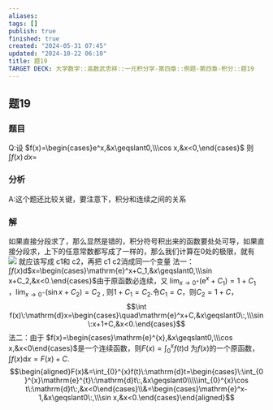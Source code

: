 ```yaml
---
aliases: 
tags: []
publish: true
finished: true
created: "2024-05-31 07:45"
updated: "2024-10-22 06:10"
title: 题19
TARGET DECK: 大学数学::高数武忠祥::一元积分学-第四章::例题-第四章-积分::题19
---
```

## 题19
### 题目
Q:设 $f(x)=\begin{cases}e^x,&x\geqslant0,\\\cos x,&x<0,\end{cases}$ 则 $\int f(x) \, dx=$
### 分析
A:这个题还比较关键，要注意下，积分和连续之间的关系
### 解
如果直接分段求了，那么显然是错的，积分符号积出来的函数要处处可导，如果直接分段求，上下的任意常数都写成了一样的，那么我们计算在0处的极限，就有
![](https://img.hwenyi.live/202402291608525.webp)
就应该写成 c1和 c2，再把 c1 c2消成同一个变量
法一：$\int f(x)$d$x=\begin{cases}\mathrm{e}^x+C_1,&x\geqslant0,\\\sin x+C_2,&x<0.\end{cases}$由于原函数必连续，又
$\lim _{x\to 0^{+ }}\left ( \mathrm{e} ^{x}+ C_{1}\right ) = 1+ C_{1}$ $，\lim _{x\to 0^{- }}\left ( \sin x+ C_{2}\right ) = C_{2}$ ,
则$1+C_1=C_2.$令$C_1=C$，则$C_2=1+C$，
$$\int f(x)\:\mathrm{d}x=\begin{cases}\quad\mathrm{e}^x+C,&x\geqslant0\:,\\\sin\:x+1+C,&x<0.\end{cases}$$
法二：由于 $f(x)=\begin{cases}\mathrm{e}^{x},&x\geqslant0,\\\cos x,&x<0\end{cases}$是一个连续函数，则$F(x)=\int_0^xf(t)$d
为$f(x)$的一个原函数，$\int f(x)$d$x=F(x)+C.$
$$\begin{aligned}F(x)&=\int_{0}^{x}f(t)\:\mathrm{d}t=\begin{cases}\:\int_{0}^{x}\mathrm{e}^{t}\:\mathrm{d}t\:,&x\geqslant0\\\\\int_{0}^{x}\cos t\:\mathrm{d}t\:,&x<0\end{cases}\\&=\begin{cases}\mathrm{e}^x-1,&x\geqslant0\:,\\\sin x,&x<0.\end{cases}\end{aligned}$$
<!--ID: 1729596379757-->


